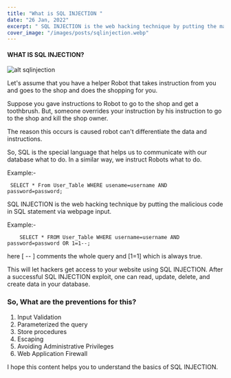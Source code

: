 ```yaml
---
title: "What is SQL INJECTION "
date: "26 Jan, 2022"
excerpt: " SQL INJECTION is the web hacking technique by putting the malicious code in SQL statement via webpage input."
cover_image: "/images/posts/sqlinjection.webp"
---
```


#### WHAT IS SQL INJECTION?

![alt sqlinjection](/images/posts/sqlinjection.webp)

Let's assume that you have a helper Robot that takes instruction from you and goes to the shop and does the shopping for you. 

Suppose you gave instructions to Robot to go to the shop and get a toothbrush. But, someone overrides your instruction by his instruction to go to the shop and kill the shop owner. 

The reason this occurs is caused robot can't differentiate the data and instructions. 

So, SQL is the special language that helps us to communicate with our database what to do. In a similar way, we instruct Robots what to do.

Example:-
```
 SELECT * From User_Table WHERE usename=username AND password=password;
```
SQL INJECTION is the web hacking technique by putting the malicious code in SQL statement via webpage input.

Example:-

```
    SELECT * FROM User_Table WHERE username=username AND password=password OR 1=1--;
```

here [ -- ] comments the whole query and [1=1] which is always true.

This will let hackers get access to your website using SQL INJECTION. After a successful SQL INJECTION exploit, one can read, update, delete, and create data in your database.

### So, What are the preventions for this?

1. Input Validation
1. Parameterized the query
1. Store procedures
1. Escaping
1. Avoiding Administrative Privileges
1. Web Application Firewall

I hope this content helps you to understand the basics of SQL INJECTION.&nbsp;


